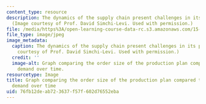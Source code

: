 ```yaml
---
content_type: resource
description: The dynamics of the supply chain present challenges in its planning.
  (Image courtesy of Prof. David Simchi-Levi. Used with permission.)
file: /media/https%3A/open-learning-course-data-rc.s3.amazonaws.com/15-762j-supply-chain-planning-spring-2011/76fb12deab723637f57f602d76552eba_15-762js11-th.jpg
file_type: image/jpeg
image_metadata:
  caption: The dynamics of the supply chain present challenges in its planning. (Image
    courtesy of Prof. David Simchi-Levi. Used with permission.)
  credit: ''
  image-alt: Graph comparing the order size of the production plan compared to customer
    demand over time.
resourcetype: Image
title: Graph comparing the order size of the production plan compared to customer
  demand over time
uid: 76fb12de-ab72-3637-f57f-602d76552eba
---
```

